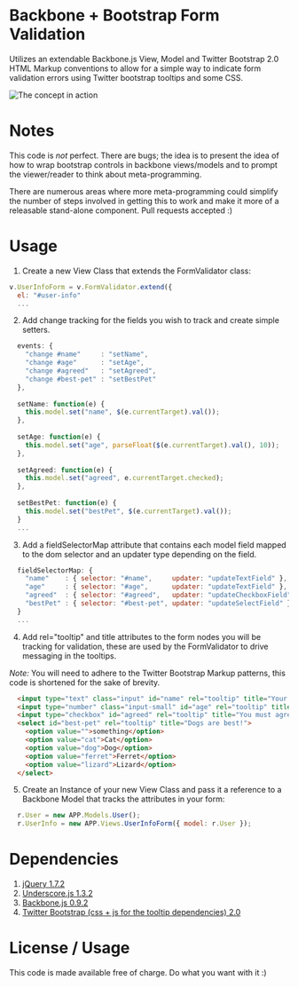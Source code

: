 # Backbone + Bootstrap Form Validation

Utilizes an extendable Backbone.js View, Model and Twitter Bootstrap 2.0 HTML Markup conventions to allow for a simple way to indicate form validation errors using Twitter bootstrap tooltips and some CSS.

![The concept in action](https://github.com/saskjavascript/Backbone---Bootstrap---Form-Validation/raw/master/img/in.action.png)

# Notes

This code is _not_ perfect. There are bugs; the idea is to present the idea of how to wrap bootstrap controls in backbone views/models and to prompt the viewer/reader to think about meta-programming.

There are numerous areas where more meta-programming could simplify the number of steps involved in getting this to work and make it more of a releasable stand-alone component. Pull requests accepted :)

# Usage

1) Create a new View Class that extends the FormValidator class:

```javascript
v.UserInfoForm = v.FormValidator.extend({
  el: "#user-info"
  ...
```

2) Add change tracking for the fields you wish to track and create simple setters.

```javascript
  events: {
    "change #name"     : "setName",
    "change #age"      : "setAge",
    "change #agreed"   : "setAgreed",
    "change #best-pet" : "setBestPet"
  },
  
  setName: function(e) {
    this.model.set("name", $(e.currentTarget).val());
  },
  
  setAge: function(e) {
    this.model.set("age", parseFloat($(e.currentTarget).val(), 10));
  },
  
  setAgreed: function(e) {
    this.model.set("agreed", e.currentTarget.checked);
  },
  
  setBestPet: function(e) {
    this.model.set("bestPet", $(e.currentTarget).val());
  }
  ...
```

3) Add a fieldSelectorMap attribute that contains each model field mapped to the dom selector and an updater type depending on the field.
  
```javascript
  fieldSelectorMap: {
    "name"    : { selector: "#name",     updater: "updateTextField" },
    "age"     : { selector: "#age",      updater: "updateTextField" },
    "agreed"  : { selector: "#agreed",   updater: "updateCheckboxField" },
    "bestPet" : { selector: "#best-pet", updater: "updateSelectField" }
  }
  ...
````

4) Add rel="tooltip" and title attributes to the form nodes you will be tracking for validation, these are used by the FormValidator to drive messaging in the tooltips.

*Note:* You will need to adhere to the Twitter Bootstrap Markup patterns, this code is shortened for the sake of brevity.

```html
  <input type="text" class="input" id="name" rel="tooltip" title="Your name cannot be Bob." placeholder="anything but Bob will work">
  <input type="number" class="input-small" id="age" rel="tooltip" title="Age must be between 1 and 100." min="0" max="100" step="1" placeholder="> 0 < 100">
  <input type="checkbox" id="agreed" rel="tooltip" title="You must agree. NOW!">
  <select id="best-pet" rel="tooltip" title="Dogs are best!">
    <option value="">something</option>
    <option value="cat">Cat</option>
    <option value="dog">Dog</option>
    <option value="ferret">Ferret</option>
    <option value="lizard">Lizard</option>
  </select>
```

5) Create an Instance of your new View Class and pass it a reference to a Backbone Model that tracks the attributes in your form:

```javascript
  r.User = new APP.Models.User();
  r.UserInfo = new APP.Views.UserInfoForm({ model: r.User });
```

# Dependencies

1. [jQuery 1.7.2](http://ajax.googleapis.com/ajax/libs/jquery/1.7.2/jquery.js)
2. [Underscore.js 1.3.2](http://documentcloud.github.com/underscore/)
3. [Backbone.js 0.9.2](http://documentcloud.github.com/backbone/)
4. [Twitter Bootstrap (css + js for the tooltip dependencies) 2.0](http://twitter.github.com/bootstrap/)

# License / Usage

This code is made available free of charge. Do what you want with it :)
